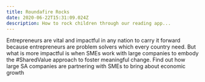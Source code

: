 ```yaml
---
title: Roundafire Rocks
date: 2020-06-22T15:31:09.024Z
description: How to rock children through our reading app...
---
```

Entrepreneurs are vital and impactful in any nation to carry it forward because entrepreneurs are problem solvers which every country need. But what is more impactful is when SMEs work with large companies to embody the #SharedValue approach to foster meaningful change. Find out how large SA companies are partnering with SMEs to bring about economic growth